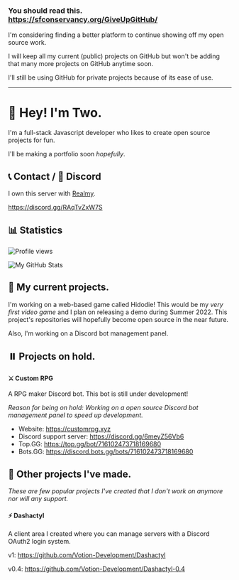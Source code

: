 ### You should read this. https://sfconservancy.org/GiveUpGitHub/

I'm considering finding a better platform to continue showing off my open source work.

I will keep all my current (public) projects on GitHub but won't be adding that many more projects on GitHub anytime soon.

I'll still be using GitHub for private projects because of its ease of use.

---

# 👋 Hey! I'm Two.

I'm a full-stack Javascript developer who likes to create open source projects for fun.

I'll be making a portfolio soon *hopefully*.

## 📞 Contact / 💬 Discord

I own this server with [Realmy](https://github.com/ItsRealmy).

https://discord.gg/RAqTvZxW7S

## 📊 Statistics

![Profile views](https://komarev.com/ghpvc/?username=real2two)

![My GitHub Stats](https://github-readme-stats.vercel.app/api?username=real2two&show_icons=true&theme=dark)

## 📌 My current projects.

I'm working on a web-based game called Hidodie! This would be my *very first video game* and I plan on releasing a demo during Summer 2022. This project's repositories will hopefully become open source in the near future.

Also, I'm working on a Discord bot management panel.

## ⏸️ Projects on hold.

#### ⚔️ Custom RPG

A RPG maker Discord bot. This bot is still under development!

*Reason for being on hold: Working on a open source Discord bot management panel to speed up development.*

- Website: https://customrpg.xyz
- Discord support server: https://discord.gg/6meyZ56Vb6
- Top.GG: https://top.gg/bot/716102473718169680
- Bots.GG: https://discord.bots.gg/bots/716102473718169680

## 📂 Other projects I've made.

*These are few popular projects I've created that I don't work on anymore nor will any support.*

#### ⚡ Dashactyl

A client area I created where you can manage servers with a Discord OAuth2 login system.

v1: https://github.com/Votion-Development/Dashactyl

v0.4: https://github.com/Votion-Development/Dashactyl-0.4
